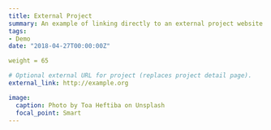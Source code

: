 ```yaml
---
title: External Project
summary: An example of linking directly to an external project website using `external_link`.
tags:
- Demo
date: "2018-04-27T00:00:00Z"

weight = 65

# Optional external URL for project (replaces project detail page).
external_link: http://example.org

image:
  caption: Photo by Toa Heftiba on Unsplash
  focal_point: Smart
---
```

